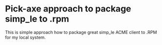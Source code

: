 Pick-axe approach to package simp_le to .rpm
============================================

This is simple approach how to package great simp_le ACME client 
to .RPM for my local system.

